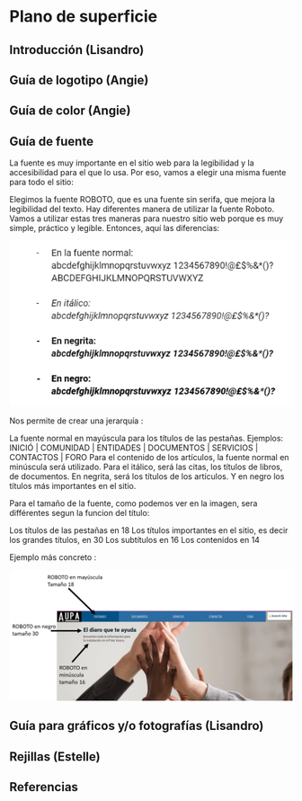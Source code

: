 # Plano de superficie

## Introducción (Lisandro)

## Guía de logotipo (Angie)

## Guía de color (Angie)

## Guía de fuente 

La fuente es muy importante en el sitio web para la legibilidad y la accesibilidad para el que lo usa. Por eso, vamos a elegir una misma fuente para todo el sitio: 

Elegimos la fuente ROBOTO, que es una fuente sin serifa, que mejora la legibilidad del texto. Hay diferentes manera de utilizar la fuente Roboto. Vamos a utilizar estas tres maneras para nuestro sitio web porque es muy simple, práctico y legible. Entonces, aquí las diferencias:

![FUENTE](aupatipo2.PNG)

Nos permite de crear una jerarquía : 

La fuente normal en mayúscula para los títulos de las pestañas. 
Ejemplos:  INICIÓ | COMUNIDAD | ENTIDADES | DOCUMENTOS | SERVICIOS | CONTACTOS | FORO
Para el contenido de los artículos, la fuente normal en minúscula será utilizado. 
Para el itálico, será las citas, los títulos de libros, de documentos.
En negrita, será los títulos de los artículos.
Y en negro los títulos más importantes en el sitio. 

Para el tamaño de la fuente, como podemos ver en la imagen, sera différentes segun la funcion del título: 

Los títulos de las pestañas en 18
Los títulos importantes en el sitio, es decir los grandes títulos, en 30
Los subtítulos en 16
Los contenidos en 14 

Ejemplo más concreto :

![FUENTE](aupatipo1.PNG)


## Guía para gráficos y/o fotografías (Lisandro)

## Rejillas (Estelle)

## Referencias